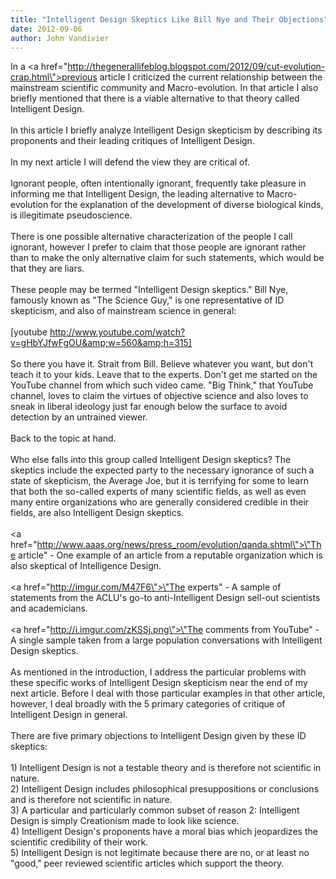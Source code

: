 ```yaml
---
title: "Intelligent Design Skeptics Like Bill Nye and Their Objections"
date: 2012-09-06
author: John Vandivier
---
```




In a <a href=\"http://thegenerallifeblog.blogspot.com/2012/09/cut-evolution-crap.html\">previous article</a> I criticized the current relationship between the mainstream scientific community and Macro-evolution. In that article I also briefly mentioned that there is a viable alternative to that theory called Intelligent Design.<br /><br />In this article I briefly analyze Intelligent Design skepticism by describing its proponents and their leading critiques of Intelligent Design.<br /><br />In my next article I will defend the view they are critical of.<br /><br />Ignorant people, often intentionally ignorant, frequently take pleasure in informing me that Intelligent Design, the leading alternative to Macro-evolution for the explanation of the development of diverse biological kinds, is illegitimate pseudoscience.<br /><br />There is one possible alternative characterization of the people I call ignorant, however I prefer to claim that those people are ignorant rather than to make the only alternative claim for such statements, which would be that they are liars.<br /><br />These people may be termed \"Intelligent Design skeptics.\" Bill Nye, famously known as \"The Science Guy,\" is one representative of ID skepticism, and also of mainstream science in general:<br /><br />[youtube http://www.youtube.com/watch?v=gHbYJfwFgOU&amp;w=560&amp;h=315]<br /><br />So there you have it. Strait from Bill. Believe whatever you want, but don't teach it to your kids. Leave that to the experts. Don't get me started on the YouTube channel from which such video came. \"Big Think,\" that YouTube channel, loves to claim the virtues of objective science and also loves to sneak in liberal ideology just far enough below the surface to avoid detection by an untrained viewer.<br /><br />Back to the topic at hand.<br /><br />Who else falls into this group called Intelligent Design skeptics? The skeptics include the expected party to the necessary ignorance of such a state of skepticism, the Average Joe, but it is terrifying for some to learn that both the so-called experts of many scientific fields, as well as even many entire organizations who are generally considered credible in their fields, are also Intelligent Design skeptics.<br /><br /><a href=\"http://www.aaas.org/news/press_room/evolution/qanda.shtml\">\"The article\"</a> - One example of an article from a reputable organization which is also skeptical of Intelligence Design.<br /><br /><a href=\"http://imgur.com/M47F6\">\"The experts\"</a> - A sample of statements from the ACLU's go-to anti-Intelligent Design sell-out scientists and academicians.<br /><br /><a href=\"http://i.imgur.com/zKSSj.png\">\"The comments from YouTube\"</a> - A single sample taken from a large population conversations with Intelligent Design skeptics.<br /><br />As mentioned in the introduction, I address the particular problems with these specific works of Intelligent Design skepticism near the end of my next article. Before I deal with those particular examples in that other article, however, I deal broadly with the 5 primary categories of critique of Intelligent Design in general.<br /><br />There are five primary objections to Intelligent Design given by these ID skeptics:<br /><br />1) Intelligent Design is not a testable theory and is therefore not scientific in nature.<br />2) Intelligent Design includes philosophical presuppositions or conclusions and is therefore not scientific in nature.<br />3) A particular and particularly common subset of reason 2: Intelligent Design is simply Creationism made to look like science.<br />4) Intelligent Design's proponents have a moral bias which jeopardizes the scientific credibility of their work.<br />5) Intelligent Design is not legitimate because there are no, or at least no \"good,\" peer reviewed scientific articles which support the theory.